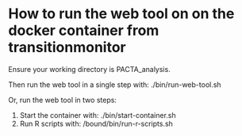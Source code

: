 # How to run the web tool on on the docker container from transitionmonitor

Ensure your working directory is PACTA_analysis.

Then run the web tool in a single step with: ./bin/run-web-tool.sh

Or, run the web tool in two steps:
1. Start the container with: ./bin/start-container.sh
2. Run R scripts with: /bound/bin/run-r-scripts.sh
